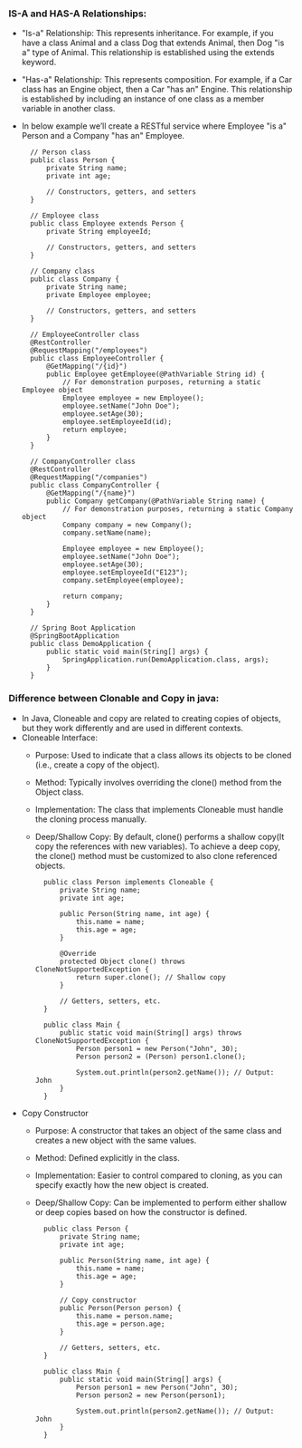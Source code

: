 
### IS-A and HAS-A Relationships:
- "Is-a" Relationship: This represents inheritance. For example, if you have a class Animal and a class Dog that extends Animal, then Dog "is a" type of Animal. This relationship is established using the extends keyword.
- "Has-a" Relationship: This represents composition. For example, if a Car class has an Engine object, then a Car "has an" Engine. This relationship is established by including an instance of one class as a member variable in another class.
- In below example we’ll create a RESTful service where Employee "is a" Person and a Company "has an" Employee.

        // Person class
        public class Person {
            private String name;
            private int age;

            // Constructors, getters, and setters
        }

        // Employee class
        public class Employee extends Person {
            private String employeeId;

            // Constructors, getters, and setters
        }

        // Company class
        public class Company {
            private String name;
            private Employee employee;

            // Constructors, getters, and setters
        }

        // EmployeeController class
        @RestController
        @RequestMapping("/employees")
        public class EmployeeController {
            @GetMapping("/{id}")
            public Employee getEmployee(@PathVariable String id) {
                // For demonstration purposes, returning a static Employee object
                Employee employee = new Employee();
                employee.setName("John Doe");
                employee.setAge(30);
                employee.setEmployeeId(id);
                return employee;
            }
        }

        // CompanyController class
        @RestController
        @RequestMapping("/companies")
        public class CompanyController {
            @GetMapping("/{name}")
            public Company getCompany(@PathVariable String name) {
                // For demonstration purposes, returning a static Company object
                Company company = new Company();
                company.setName(name);

                Employee employee = new Employee();
                employee.setName("John Doe");
                employee.setAge(30);
                employee.setEmployeeId("E123");
                company.setEmployee(employee);

                return company;
            }
        }

        // Spring Boot Application
        @SpringBootApplication
        public class DemoApplication {
            public static void main(String[] args) {
                SpringApplication.run(DemoApplication.class, args);
            }
        }


### Difference between Clonable and Copy in java:
- In Java, Cloneable and copy are related to creating copies of objects, but they work differently and are used in different contexts.
- Cloneable Interface:
    - Purpose: Used to indicate that a class allows its objects to be cloned (i.e., create a copy of the object).
    - Method: Typically involves overriding the clone() method from the Object class.
    - Implementation: The class that implements Cloneable must handle the cloning process manually.
    - Deep/Shallow Copy: By default, clone() performs a shallow copy(It copy the references with new variables). To achieve a deep copy, the clone() method must be customized to also clone referenced objects.

            public class Person implements Cloneable {
                private String name;
                private int age;

                public Person(String name, int age) {
                    this.name = name;
                    this.age = age;
                }

                @Override
                protected Object clone() throws CloneNotSupportedException {
                    return super.clone(); // Shallow copy
                }

                // Getters, setters, etc.
            }

            public class Main {
                public static void main(String[] args) throws CloneNotSupportedException {
                    Person person1 = new Person("John", 30);
                    Person person2 = (Person) person1.clone();
                    
                    System.out.println(person2.getName()); // Output: John
                }
            }

- Copy Constructor
    - Purpose: A constructor that takes an object of the same class and creates a new object with the same values.
    - Method: Defined explicitly in the class.
    - Implementation: Easier to control compared to cloning, as you can specify exactly how the new object is created.
    - Deep/Shallow Copy: Can be implemented to perform either shallow or deep copies based on how the constructor is defined.

            public class Person {
                private String name;
                private int age;

                public Person(String name, int age) {
                    this.name = name;
                    this.age = age;
                }

                // Copy constructor
                public Person(Person person) {
                    this.name = person.name;
                    this.age = person.age;
                }

                // Getters, setters, etc.
            }

            public class Main {
                public static void main(String[] args) {
                    Person person1 = new Person("John", 30);
                    Person person2 = new Person(person1);
                    
                    System.out.println(person2.getName()); // Output: John
                }
            }


